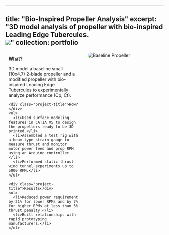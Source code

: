 <style>
  .container {
    max-width: 90% !important; /* Overrides any other width settings */
    margin: 0 auto;
  }
</style>

---
title: "Bio-Inspired Propeller Analysis"
excerpt: "3D model analysis of propeller with bio-inspired Leading Edge Tubercules.<br/><img src='/images/propeller1_thumbnail.jpg'>"
collection: portfolio
---

<style>
  .project-container {
    display: grid;
    grid-template-columns: 1fr 1fr; /* Two equal columns */
    gap: 20px;
    margin-top: 20px;
  }
  .project-image {
    max-width: 100%;
    height: auto;
    border-radius: 8px;
  }
  .project-text {
    padding: 10px;
  }
  .project-title {
    font-weight: bold;
    margin-bottom: 10px;
  }
</style>

<div class="project-container">
  <!-- Text Section -->
  <div class="project-text">
    <div class="project-title">What?</div>
    <p>3D model a baseline small (10x4.7) 2-blade propeller and a modified propeller with bio-inspired Leading Edge Tubercules to experimentally analyze performance (Cp, Ct).</p>

    <div class="project-title">How?</div>
    <ul>
      <li>Used surface modeling features in CATIA V5 to design the propellers ready to be 3D printed.</li>
      <li>Assembled a test rig with a beam-type strain gauge to measure thrust and monitor motor power feed and prop RPM using an Arduino controller.</li>
      <li>Performed static thrust wind tunnel experiments up to 5000 RPM.</li>
    </ul>

    <div class="project-title">Results</div>
    <ul>
      <li>Reduced power requirement by 21% for lower RPMs and by 7% for higher RPMs at less than 5% thrust penalty.</li>
      <li>Built relationships with rapid prototyping manufacturers.</li>
    </ul>
  </div>

  <!-- Image Section -->
  <div>
    <img src="/images/propeller1_full.jpg" alt="Baseline Propeller" class="project-image">
  </div>
</div>
